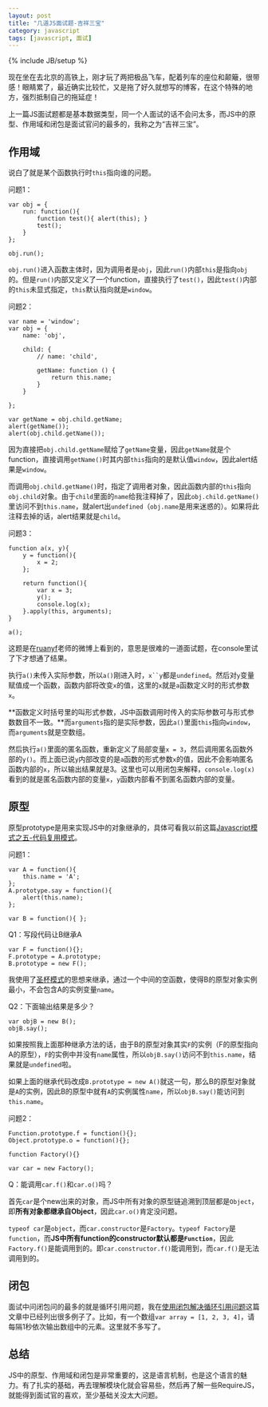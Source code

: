 ```yaml
---
layout: post
title: "几道JS面试题-吉祥三宝"
category: javascript
tags: [javascript, 面试]
---
```

{% include JB/setup %}

现在坐在去北京的高铁上，刚才玩了两把极品飞车，配着列车的座位和颠簸，很带感！眼睛累了，最近确实比较忙，又是拖了好久就想写的博客，在这个特殊的地方，强烈抵制自己的拖延症！

上一篇JS面试题都是基本数据类型，同一个人面试的话不会问太多，而JS中的原型、作用域和闭包是面试官问的最多的，我称之为“吉祥三宝”。

<!-- break -->

作用域
--------
说白了就是某个函数执行时`this`指向谁的问题。

问题1：

    var obj = {
        run: function(){
            function test(){ alert(this); }
            test();
        }
    };

    obj.run();

`obj.run()`进入函数主体时，因为调用者是`obj`，因此`run()`内部`this`是指向`obj`的。但是`run()`内部又定义了一个function，直接执行了`test()`，因此`test()`内部的`this`未显式指定，`this`默认指向就是`window`。


问题2：

    var name = 'window';
    var obj = {
        name: 'obj',

        child: {
            // name: 'child',

            getName: function () {
                return this.name;
            }
        }

    };

    var getName = obj.child.getName;
    alert(getName());
    alert(obj.child.getName());

因为直接把`obj.child.getName`赋给了`getName`变量，因此`getName`就是个function，直接调用`getName()`时其内部`this`指向的是默认值`window`，因此alert结果是`window`。

而调用`obj.child.getName()`时，指定了调用者对象，因此函数内部的`this`指向`obj.child`对象。由于`child`里面的`name`给我注释掉了，因此`obj.child.getName()`里访问不到`this.name`，就alert出`undefined`（`obj.name`是用来迷惑的）。如果将此注释去掉的话，alert结果就是`child`。


问题3：

    function a(x, y){
        y = function(){
            x = 2;
        };

        return function(){
            var x = 3;
            y();
            console.log(x);
        }.apply(this, arguments);
    }

    a();

这题是在[ruanyf](http://weibo.com/ruanyf)老师的微博上看到的，意思是很难的一道面试题，在console里试了下才想通了结果。

执行`a()`未传入实际参数，所以`a()`刚进入时，`x``y`都是`undefined`。然后对`y`变量赋值成一个函数，函数内部将改变`x`的值，这里的`x`就是`a`函数定义时的形式参数`x`。

**函数定义时括号里的叫形式参数，JS中函数调用时传入的实际参数可与形式参数数目不一致。**而`arguments`指的是实际参数，因此`a()`里面`this`指向`window`，而`arguments`就是空数组。

然后执行`a()`里面的匿名函数，重新定义了局部变量`x = 3`，然后调用匿名函数外部的`y()`。而上面已说`y`内部改变的是`a`函数的形式参数`x`的值，因此不会影响匿名函数内部的`x`，所以输出结果就是3。这里也可以用闭包来解释，`console.log(x)`看到的就是匿名函数内部的变量`x`，`y`函数内部看不到匿名函数内部的变量。



原型
-------
原型prototype是用来实现JS中的对象继承的，具体可看我以前这篇[Javascript模式之五-代码复用模式](/blog/2014/03/07/js-pattern-part5-code-reuse-pattern/)。

问题1：

    var A = function(){
        this.name = 'A';
    };
    A.prototype.say = function(){
        alert(this.name);
    };

    var B = function(){ };

Q1：写段代码让B继承A

    var F = function(){};
    F.prototype = A.prototype;
    B.prototype = new F();

我使用了[圣杯模式](/blog/2014/03/07/js-pattern-part5-code-reuse-pattern/#section-6)的思想来继承，通过一个中间的空函数，使得B的原型对象实例最小，不会包含A的实例变量`name`。

Q2：下面输出结果是多少？

    var objB = new B();
    objB.say();

如果按照我上面那种继承方法的话，由于B的原型对象其实`F`的实例（F的原型指向A的原型），`F`的实例中并没有`name`属性，所以`objB.say()`访问不到`this.name`，结果就是`undefined`啦。

如果上面的继承代码改成`B.prototype = new A()`就这一句，那么B的原型对象就是`A`的实例，因此B的原型中就有`A`的实例属性`name`，所以`objB.say()`能访问到`this.name`。


问题2：

    Function.prototype.f = function(){};
    Object.prototype.o = function(){};

    function Factory(){}

    var car = new Factory();

Q：能调用`car.f()`和`car.o()`吗？

首先`car`是个new出来的对象，而JS中所有对象的原型链追溯到顶层都是`Object`，即**所有对象都继承自Object**，因此`car.o()`肯定没问题。

`typeof car`是`object`，而`car.constructor`是`Factory`。`typeof Factory`是`function`，而**JS中所有function的constructor默认都是`Function`**，因此`Factory.f()`是能调用到的。即`car.constructor.f()`能调用到，而`car.f()`是无法调用到的。



闭包
------
面试中问闭包问的最多的就是循环引用问题，我在[使用闭包解决循环引用问题](/blog/2015/03/29/apply-closure-to-forloop/)这篇文章中已经列出很多例子了。比如，有一个数组`var array = [1, 2, 3, 4]`，请每隔1秒依次输出数组中的元素。这里就不多写了。



总结
------
JS中的原型、作用域和闭包是非常重要的，这是语言机制，也是这个语言的魅力。有了扎实的基础，再去理解模块化就会容易些，然后再了解一些RequireJS，就能得到面试官的喜欢，至少基础关没太大问题。
